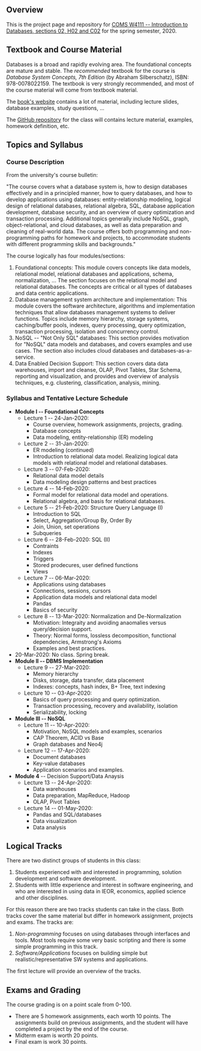 

## Overview

This is the project page and repository for [COMS W4111 -- Introduction to Databases, sections 02, H02 and C02](https://www.cs.columbia.edu/education/courses/course/COMSW4111-2/26942/) for the spring semester, 2020.

## Textbook and Course Material

Databases is a broad and rapidly evolving area. The foundational concepts are mature and stable. The _recommended_ textbook for the 
course is _Database System Concepts, 7th Edition_ (by Abraham Silberschatz), ISBN: 978-0078022159. 
The textbook is very strongly recommended, and most of the course material will come from textbook material.

The [book's website](https://www.db-book.com/db7/) contains a lot of material, including lecture slides, database examples, study questions, ...

The [GitHub repository](https://github.com/donald-f-ferguson/COMSW4111_S20_Introduction_to_Databases) for the class will contains lecture material, examples, homework definition, etc.

## Topics and Syllabus

### Course Description

From the university's course bulletin:


"The course covers what a database system is, how to design databases effectively and in a principled manner, how to query databases, and how to develop applications using databases: entity-relationship modeling, logical design of relational databases, relational algebra, SQL, database application development, database security, and an overview of query optimization and transaction processing. Additional topics generally include NoSQL, graph, object-relational, and cloud databases, as well as data preparation and cleaning of real-world data. The course offers both programming and non-programming paths for homework and projects, to accommodate students with different programming skills and backgrounds."

The course logically has four modules/sections:
1. Foundational concepts: This module covers concepts like data models, relational model, relational databases and applications, schema, normalization, ... The section focuses on the relational model and relational databases. The concepts are critical or all types of databases and data centric applications.
2. Database management system architecture and implementation: This module covers the software architecture, algorithms and implementation techniques that allow databases management systems to deliver functions. Topics include memory hierarchy, storage systems, caching/buffer pools, indexes, query processing, query optimization, transaction processing, isolation and concurrency control.
3. NoSQL -- "Not Only SQL" databases: This section provides motivation for "NoSQL" data models and databases, and covers examples and use cases. The section also includes cloud databases and databases-as-a-service.
4. Data Enabled Decision Support: This section covers data data warehouses, import and cleanse, OLAP, Pivot Tables, Star Schema, reporting and visualization, and provides and overview of analysis techniques, e.g. clustering, classification, analysis, mining.

### Syllabus and Tentative Lecture Schedule

- __Module I -- Foundational Concepts__
  - Lecture 1 -- 24-Jan-2020:
    - Course overview, homework assignments, projects, grading.
    - Database concepts
    - Data modeling, entity-relationship (ER) modeling
  - Lecture 2 -- 31-Jan-2020:
    - ER modeling (continued)
    - Introduction to relational data model. Realizing logical data models with relational model and relational databases.
  - Lecture 3 -- 07-Feb-2020:
    - Relational data model details
    - Data modeling design patterns and best practices
  - Lecture 4 -- 14-Feb-2020:
    - Formal model for relational data model and operations.
    - Relational algebra, and basis for relational databases.
  - Lecture 5 -- 21-Feb-2020: Structure Query Language (I)
    - Introduction to SQL
    - Select, Aggregation/Group By, Order By
    - Join, Union, set operations
    - Subqueries
  - Lecture 6 -- 28-Feb-2020: SQL (II)
    - Contraints
    - Indexes
    - Triggers
    - Stored prodecures, user defined functions
    - Views
  - Lecture 7 -- 06-Mar-2020:
    - Applications using databases
    - Connections, sessions, cursors
    - Application data models and relational data model
    - Pandas
    - Basics of security
  - Lecture 8 -- 13-Mar-2020: Normalization and De-Normalization
    - Motivation: Integraity and avoiding anaomalies versus query/decision support.
    - Theory: Normal forms, lossless decomposition, functional dependencies, Armstrong's Axioms
    - Examples and best practices.
- 20-Mar-2020: No class. Spring break.
- __Module II -- DBMS Implementation__
  - Lecture 9 -- 27-Mar-2020:
    - Memory hierarchy
    - Disks, storage, data transfer, data placement
    - Indexes: concepts, hash index, B+ Tree, text indexing
  - Lecture 10 -- 03-Apr-2020:
    - Basics of query processing and query optimization.
    - Transaction processing, recovery and availability, isolation
    - Serializability, locking
- __Module III -- NoSQL__
  - Lecture 11 -- 10-Apr-2020:
    - Motivation, NoSQL models and examples, scenarios
    - CAP Theorem, ACID vs Base
    - Graph databases and Neo4j
  - Lecture 12 -- 17-Apr-2020:
    - Document databases
    - Key-value databases
    - Application scenarios and examples.
- __Module 4__ -- Decision Support/Data Anaysis
  - Lecture 13 -- 24-Apr-2020:
    - Data warehouses
    - Data preparation, MapReduce, Hadoop
    - OLAP, Pivot Tables
  - Lecture 14 -- 01-May-2020:
    - Pandas and SQL/databases
    - Data visualization
    - Data analysis
    
## Logical Tracks

There are two distinct groups of students in this class:
1. Students experienced with and interested in programming, solution development and software development.
2. Students with little experience and interest in software engineering, and who are interested in using data in IEOR, economics, applied science and other disciplines.

For this reason there are two tracks students can take in the class. Both tracks cover the same material but differ in homework assignment, projects and exams. The tracks are:
1. _Non-programming_ focuses on using databases through interfaces and tools. Most tools require some very basic scripting and there is some simple programming in this track.
2. _Software/Applications_ focuses on building simple but realistic/representative SW systems and applications.

The first lecture will provide an overview of the tracks.

## Exams and Grading

The course grading is on a point scale from 0-100.
- There are 5 homework assignments, each worth 10 points. The assignments build on previous assignments, and the student will have completed a project by the end of the course.
- Midterm exam is worth 20 points.
- Final exam is work 30 points.


    
  
